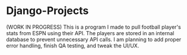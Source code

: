 # Django-Projects
(WORK IN PROGRESS) 
This is a program I made to pull football player's stats from ESPN using their API. The players are stored in an internal database to prevent unnecessary API calls.
I am planning to add proper error handling, finish QA testing, and tweak the UI/UX.

